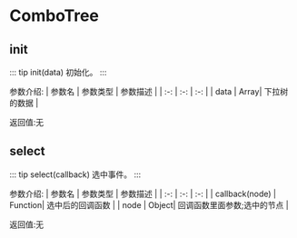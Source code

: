 # ComboTree 

## init
::: tip init(data)
初始化。
:::

参数介绍:
| 参数名 | 参数类型 | 参数描述 | 
| :-: | :-: | :-: | 
| data | Array| 下拉树的数据 |

返回值:无


## select

::: tip select(callback)
选中事件。
:::

参数介绍:
| 参数名 | 参数类型 | 参数描述 | 
| :-: | :-: | :-: | 
| callback(node)  | Function| 选中后的回调函数 | 
| node  | Object| 回调函数里面参数;选中的节点 | 

返回值:无
